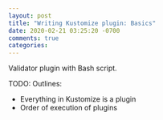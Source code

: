 ```yaml
---
layout: post
title: "Writing Kustomize plugin: Basics"
date: 2020-02-21 03:25:20 -0700
comments: true
categories: 
---
```


Validator plugin with Bash script.

TODO: Outlines:

* Everything in Kustomize is a plugin
* Order of execution of plugins
